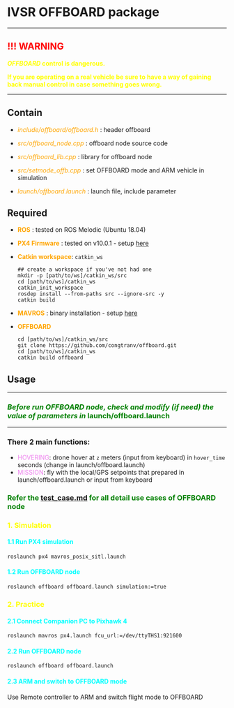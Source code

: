 # IVSR OFFBOARD package

***
## <span style="color:red">!!! WARNING

<span style="color:yellow">__*OFFBOARD* control is dangerous.__

<span style="color:yellow">**If you are operating on a real vehicle be sure to have a way of gaining back manual control in case something goes wrong.**
***

## Contain
- <span style="color:orange">*include/offboard/offboard.h*</span> : header offboard

- <span style="color:orange">*src/offboard_node.cpp*</span>   : offboard node source code
- <span style="color:orange">*src/offboard_lib.cpp*</span>    : library for offboard node
- <span style="color:orange">*src/setmode_offb.cpp*</span>    : set OFFBOARD mode and ARM vehicle in simulation
- <span style="color:orange">*launch/offboard.launch*</span>  : launch file, include parameter

## Required
- <span style="color:orange">**ROS**</span>             : tested on ROS Melodic (Ubuntu 18.04)
- <span style="color:orange">**PX4 Firmware**</span>    : tested on v10.0.1 - setup [here](https://github.com/congtranv/px4_install)
- <span style="color:orange">**Catkin workspace**</span>: `catkin_ws`
  ```
  ## create a workspace if you've not had one
  mkdir -p [path/to/ws]/catkin_ws/src
  cd [path/to/ws]/catkin_ws
  catkin_init_workspace
  rosdep install --from-paths src --ignore-src -y 
  catkin build
  ```
- <span style="color:orange">**MAVROS**</span>          : binary installation - setup [here](https://docs.px4.io/master/en/ros/mavros_installation.html#binary-installation-debian-ubuntu)

- <span style="color:orange">**OFFBOARD**</span>
  ```
  cd [path/to/ws]/catkin_ws/src
  git clone https://github.com/congtranv/offboard.git
  cd [path/to/ws]/catkin_ws
  catkin build offboard
  ```

## Usage
***
### <span style="color:green">*Before run OFFBOARD node, check and modify (if need) the value of parameters in* **launch/offboard.launch**
***
### There 2 main functions:
- <span style="color:violet">HOVERING</span>: drone hover at `z` meters (input from keyboard) in `hover_time` seconds (change in launch/offboard.launch)
- <span style="color:violet">MISSION</span>: fly with the local/GPS setpoints that prepared in launch/offboard.launch or input from keyboard
### <span style="color:green">Refer the [test_case.md](https://github.com/congtranv/offboard/blob/master/test_case.md) for all detail use cases of OFFBOARD node

### <span style="color:yellow">1. Simulation
#### <span style="color:cyan">1.1 Run PX4 simulation
```
roslaunch px4 mavros_posix_sitl.launch
```
#### <span style="color:cyan">1.2 Run OFFBOARD node
```
roslaunch offboard offboard.launch simulation:=true
```
### <span style="color:yellow">2. Practice
#### <span style="color:cyan">2.1 Connect Companion PC to Pixhawk 4 
```
roslaunch mavros px4.launch fcu_url:=/dev/ttyTHS1:921600
```
#### <span style="color:cyan">2.2 Run OFFBOARD node
```
roslaunch offboard offboard.launch
```
#### <span style="color:cyan">2.3 ARM and switch to OFFBOARD mode
Use Remote controller to ARM and switch flight mode to OFFBOARD